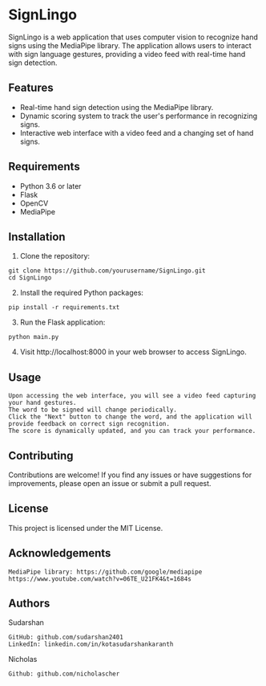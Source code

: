 # SignLingo

SignLingo is a web application that uses computer vision to recognize hand signs using the MediaPipe library. The application allows users to interact with sign language gestures, providing a video feed with real-time hand sign detection.

## Features

- Real-time hand sign detection using the MediaPipe library.
- Dynamic scoring system to track the user's performance in recognizing signs.
- Interactive web interface with a video feed and a changing set of hand signs.

## Requirements

- Python 3.6 or later
- Flask
- OpenCV
- MediaPipe

## Installation

1. Clone the repository:

```
git clone https://github.com/yourusername/SignLingo.git
cd SignLingo
```
2. Install the required Python packages:

```
pip install -r requirements.txt
```
3. Run the Flask application:

```
python main.py
```

4. Visit http://localhost:8000 in your web browser to access SignLingo.

## Usage

    Upon accessing the web interface, you will see a video feed capturing your hand gestures.
    The word to be signed will change periodically.
    Click the "Next" button to change the word, and the application will provide feedback on correct sign recognition.
    The score is dynamically updated, and you can track your performance.

## Contributing

Contributions are welcome! If you find any issues or have suggestions for improvements, please open an issue or submit a pull request.

## License

This project is licensed under the MIT License.

## Acknowledgements

    MediaPipe library: https://github.com/google/mediapipe
    https://www.youtube.com/watch?v=06TE_U21FK4&t=1684s

## Authors

Sudarshan

    GitHub: github.com/sudarshan2401
    LinkedIn: linkedin.com/in/kotasudarshankaranth

Nicholas

    Github: github.com/nicholascher
